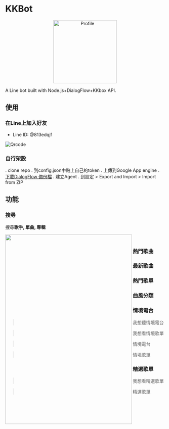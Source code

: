 # KKBot

<p align="center">
  <img src="https://i.imgur.com/TEqgXHq.png" alt="Profile" width="200" height="200"/>
</p>
A Line bot built with Node.js+DialogFlow+KKbox API.

## 使用

### 在Line上加入好友

- Line ID: @813edqjf

![Qrcode](https://i.imgur.com/ZI7wQn6.png)

### 自行架設

. clone repo
. 到config.json中貼上自己的token
. 上傳到Google App engine
. [下載DialogFlow 備份檔](https://drive.google.com/file/d/1yhbE2of7iacueseekWKl0-FqX6Lv2kTR/view?usp=sharing)
. 建立Agent
. 到設定 > Export and Import > Import from ZIP

## 功能

### 搜尋

搜尋**歌手, 單曲, 專輯**

<img src="https://i.imgur.com/GtvsAT4.png" align="left" height="600" width="400"><br>

### 熱門歌曲

### 最新歌曲

### 熱門歌單

### 曲風分類

### 情境電台

> 我想聽情境電台

> 我想看情境歌單

> 情境電台

> 情境歌單

### 精選歌單

> 我想看精選歌單

> 精選歌單

